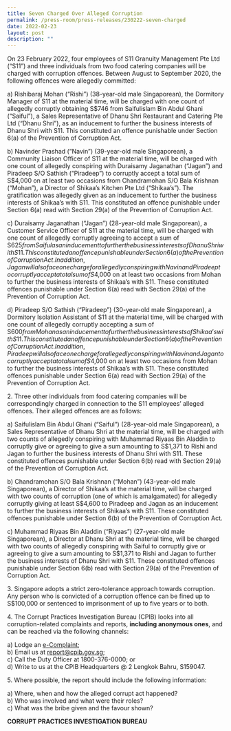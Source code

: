 ```yaml
---
title: Seven Charged Over Alleged Corruption
permalink: /press-room/press-releases/230222-seven-charged
date: 2022-02-23
layout: post
description: ""
---
```

On 23 February 2022, four employees of S11 Granuity Management Pte Ltd (“S11”) and three individuals from two food catering companies will be charged with corruption offences. Between August to September 2020, the following offences were allegedly committed:  

a) Rishibaraj Mohan (“Rishi”) (38-year-old male Singaporean), the Dormitory Manager of S11 at the material time, will be charged with one count of allegedly corruptly obtaining S$746 from Saifulislam Bin Abdul Ghani (“Saiful”), a Sales Representative of Dhanu Shri Restaurant and Catering Pte Ltd (“Dhanu Shri”), as an inducement to further the business interests of Dhanu Shri with S11. This constituted an offence punishable under Section 6(a) of the Prevention of Corruption Act.

b) Navinder Prashad (“Navin”) (39-year-old male Singaporean), a Community Liaison Officer of S11 at the material time, will be charged with one count of allegedly conspiring with Duraisamy Jaganathan (“Jagan”) and Piradeep S/O Sathish (“Piradeep”) to corruptly accept a total sum of S$4,000 on at least two occasions from Chandramohan S/O Bala Krishnan (“Mohan”), a Director of Shikaa’s Kitchen Pte Ltd (“Shikaa’s”). The gratification was allegedly given as an inducement to further the business interests of Shikaa’s with S11. This constituted an offence punishable under Section 6(a) read with Section 29(a) of the Prevention of Corruption Act.

c) Duraisamy Jaganathan (“Jagan”) (28-year-old male Singaporean), a Customer Service Officer of S11 at the material time, will be charged with one count of allegedly corruptly agreeing to accept a sum of S$625 from Saiful as an inducement to further the business interests of Dhanu Shri with S11. This constituted an offence punishable under Section 6(a) of the Prevention of Corruption Act. In addition, Jagan will also face one charge for allegedly conspiring with Navin and Piradeep to corruptly accept a total sum of S$4,000 on at least two occasions from Mohan to further the business interests of Shikaa’s with S11. These constituted offences punishable under Section 6(a) read with Section 29(a) of the Prevention of Corruption Act.

d) Piradeep S/O Sathish (“Piradeep”) (30-year-old male Singaporean), a Dormitory Isolation Assistant of S11 at the material time, will be charged with one count of allegedly corruptly accepting a sum of S$600 from Mohan as an inducement to further the business interests of Shikaa’s with S11. This constituted an offence punishable under Section 6(a) of the Prevention of Corruption Act. In addition, Piradeep will also face one charge for allegedly conspiring with Navin and Jagan to corruptly accept a total sum of S$4,000 on at least two occasions from Mohan to further the business interests of Shikaa’s with S11. These constituted offences punishable under Section 6(a) read with Section 29(a) of the Prevention of Corruption Act.

2\. 	Three other individuals from food catering companies will be correspondingly charged in connection to the S11 employees’ alleged offences. Their alleged offences are as follows: 

a) Saifulislam Bin Abdul Ghani (“Saiful”) (28-year-old male Singaporean), a Sales Representative of Dhanu Shri at the material time, will be charged with two counts of allegedly conspiring with Muhammad Riyaas Bin Aladdin to corruptly give or agreeing to give a sum amounting to S$1,371 to Rishi and Jagan to further the business interests of Dhanu Shri with S11. These constituted offences punishable under Section 6(b) read with Section 29(a) of the Prevention of Corruption Act.

b) Chandramohan S/O Bala Krishnan (“Mohan”) (43-year-old male Singaporean), a Director of Shikaa’s at the material time, will be charged with two counts of corruption (one of which is amalgamated) for allegedly corruptly giving at least S$4,600 to Piradeep and Jagan as an inducement to further the business interests of Shikaa’s with S11. These constituted offences punishable under Section 6(b) of the Prevention of Corruption Act.

c) Muhammad Riyaas Bin Aladdin (“Riyaas”) (27-year-old male Singaporean), a Director at Dhanu Shri at the material time, will be charged with two counts of allegedly conspiring with Saiful to corruptly give or agreeing to give a sum amounting to S$1,371 to Rishi and Jagan to further the business interests of Dhanu Shri with S11. These constituted offences punishable under Section 6(b) read with Section 29(a) of the Prevention of Corruption Act.

3\.	 Singapore adopts a strict zero-tolerance approach towards corruption. Any person who is convicted of a corruption offence can be fined up to S$100,000 or sentenced to imprisonment of up to five years or to both. 

4\.	The Corrupt Practices Investigation Bureau (CPIB) looks into all corruption-related complaints and reports, **including anonymous ones**, and can be reached via the following channels:

a) Lodge an [e-Complaint](/e-services/e-complaint-for-corrupt-conduct);<br>
b) Email us at <a href="mailto:report@cpib.gov.sg" class="spamspan">report@cpib.gov.sg</a>;<br>
c) Call the Duty Officer at 1800-376-0000; or<br>
d) Write to us at the CPIB Headquarters @ 2 Lengkok Bahru, S159047.

5\.	Where possible, the report should include the following information:

a) Where, when and how the alleged corrupt act happened?<br>
b) Who was involved and what were their roles?<br>
c) What was the bribe given and the favour shown?

**CORRUPT PRACTICES INVESTIGATION BUREAU**
